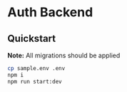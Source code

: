 # Auth Backend

## Quickstart
 **Note:** All migrations should be applied
 ```sh
 cp sample.env .env
 npm i
 npm run start:dev
 ```
